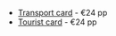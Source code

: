 - [Transport card](hwait/geo-rome/transport.md) - €24 pp
- [Tourist card](hwait/geo-rome/card.md) - €24 pp